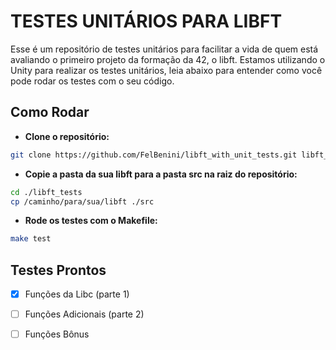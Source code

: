 # TESTES UNITÁRIOS PARA LIBFT

Esse é um repositório de testes unitários para facilitar a vida de quem está avaliando o primeiro projeto da formação da 42, o libft. Estamos utilizando o Unity para realizar os testes unitários, leia abaixo para entender como você pode rodar os testes com o seu código.

## Como Rodar

- **Clone o repositório:**
```bash
git clone https://github.com/FelBenini/libft_with_unit_tests.git libft_tests
```
- **Copie a pasta da sua libft para a pasta src na raiz do repositório:**
```bash
cd ./libft_tests
cp /caminho/para/sua/libft ./src
```
- **Rode os testes com o Makefile:**
```bash
make test
```

## Testes Prontos

- [x] Funções da Libc (parte 1)
- [ ] Funções Adicionais (parte 2)
- [ ] Funções Bônus

